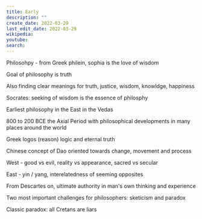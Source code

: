 ```yaml
---
title: Early
description: ""
create_date: 2022-03-29
last_edit_date: 2022-03-29
wikipedia: 
youtube: 
search: 
---
```

Philosohpy - from Greek philein, sophia is the love of wisdom

Goal of philosophy is truth

Also finding clear meanings for truth, justice, wisdom, knowldge, happiness

Socrates: seeking of wisdom is the essence of philosphy

Earliest philosophy in the East in the Vedas

800 to 200 BCE the Axial Period with philosophical developments in many places around the world

Greek logos (reason) logic and eternal truth

Chinese concept of Dao oriented towards change, movement and process

West - good vs evil, reality vs appearance, sacred vs secular

East - yin / yang, interelatedness of seeming opposites

From Descartes on, ultimate authority in man's own thinking and experience

Two most important challenges for philosophers: sketicism and paradox

Classic paradox: all Cretans are liars